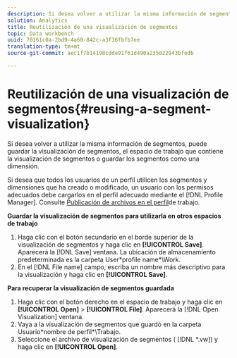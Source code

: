 ```yaml
---
description: Si desea volver a utilizar la misma información de segmentos, puede guardar la visualización de segmentos, el espacio de trabajo que contiene la visualización de segmentos o guardar los segmentos como una dimensión.
solution: Analytics
title: Reutilización de una visualización de segmentos
topic: Data workbench
uuid: 70161c0a-2bd9-4a60-842c-a3f36fbfb7ee
translation-type: tm+mt
source-git-commit: aec1f7b14198cdde91f61d490a235022943bfedb

---
```



# Reutilización de una visualización de segmentos{#reusing-a-segment-visualization}

Si desea volver a utilizar la misma información de segmentos, puede guardar la visualización de segmentos, el espacio de trabajo que contiene la visualización de segmentos o guardar los segmentos como una dimensión.

Si desea que todos los usuarios de un perfil utilicen los segmentos y dimensiones que ha creado o modificado, un usuario con los permisos adecuados debe cargarlos en el perfil adecuado mediante el [!DNL Profile Manager]. Consulte [Publicación de archivos en el perfil](../../../../home/c-get-started/c-admin-intrf/c-prof-mgr/t-pub-files-wkg-prof.md#task-a0106e010c834d16bd60eef4721b6af9)de trabajo.

**Guardar la visualización de segmentos para utilizarla en otros espacios de trabajo**

1. Haga clic con el botón secundario en el borde superior de la visualización de segmentos y haga clic en **[!UICONTROL Save]**. Aparecerá la [!DNL Save] ventana. La ubicación de almacenamiento predeterminada es la carpeta User\*profile name*\Work.
1. En el [!DNL File name] campo, escriba un nombre más descriptivo para la visualización y haga clic en **[!UICONTROL Save]**.

**Para recuperar la visualización de segmentos guardada**

1. Haga clic con el botón derecho en el espacio de trabajo y haga clic en **[!UICONTROL Open]** > **[!UICONTROL File]**. Aparecerá la [!DNL Open Visualization] ventana.
1. Vaya a la visualización de segmentos que guardó en la carpeta Usuario\*nombre de perfil*\Trabajo.
1. Seleccione el archivo de visualización de segmentos ( [!DNL *.vw]) y haga clic en **[!UICONTROL Open]**.

